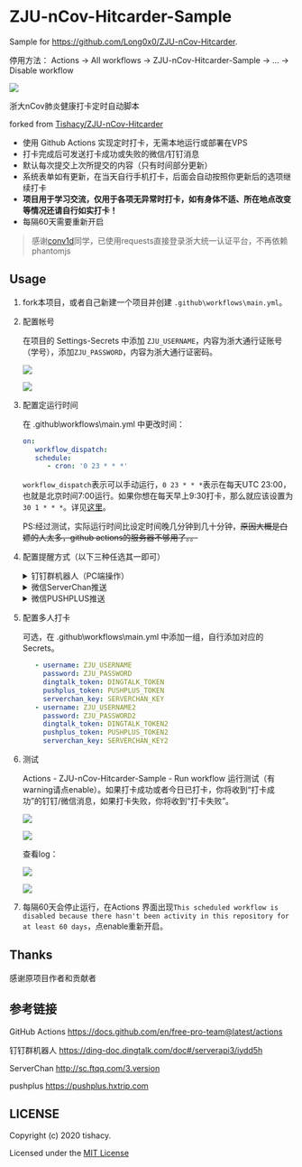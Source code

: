 # ZJU-nCov-Hitcarder-Sample
Sample for https://github.com/Long0x0/ZJU-nCov-Hitcarder.


停用方法：
Actions -> All workflows -> ZJU-nCov-Hitcarder-Sample -> ... -> Disable workflow

![](docs/end.PNG)



浙大nCov肺炎健康打卡定时自动脚本 

forked from [Tishacy/ZJU-nCov-Hitcarder](https://github.com/Tishacy/ZJU-nCov-Hitcarder)


 - 使用 Github Actions 实现定时打卡，无需本地运行或部署在VPS
 - 打卡完成后可发送打卡成功或失败的微信/钉钉消息
 - 默认每次提交上次所提交的内容（只有时间部分更新）
 - 系统表单如有更新，在当天自行手机打卡，后面会自动按照你更新后的选项继续打卡
 - **项目用于学习交流，仅用于各项无异常时打卡，如有身体不适、所在地点改变等情况还请自行如实打卡！**
 - 每隔60天需要重新开启


> 感谢[conv1d](https://github.com/conv1d)同学，已使用requests直接登录浙大统一认证平台，不再依赖phantomjs

## Usage

1. fork本项目，或者自己新建一个项目并创建 `.github\workflows\main.yml`。
   
2. 配置帐号
   
   在项目的 Settings-Secrets 中添加 `ZJU_USERNAME`，内容为浙大通行证账号（学号），添加`ZJU_PASSWORD`，内容为浙大通行证密码。

   ![](docs/zju_account.png)

   ![](docs/zju_password.png)

3. 配置定运行时间
   
   在 .github\workflows\main.yml 中更改时间：
   ```yml
   on:
      workflow_dispatch:
      schedule:
         - cron: '0 23 * * *'
   ```
   `workflow_dispatch`表示可以手动运行，`0 23 * * *`表示在每天UTC 23:00，也就是北京时间7:00运行。如果你想在每天早上9:30打卡，那么就应该设置为`30 1 * * *`。详见[这里](https://docs.github.com/en/free-pro-team@latest/actions/reference/events-that-trigger-workflows#scheduled-events)。
   
   PS:经过测试，实际运行时间比设定时间晚几分钟到几十分钟，~~原因大概是白嫖的人太多，github actions的服务器不够用了。。~~

4. 配置提醒方式（以下三种任选其一即可）
   
   <details>
     <summary>钉钉群机器人（PC端操作）</summary>
      
      - 打开新手体验群~~或者一个课程群~~，群设置-智能群助手-添加机器人-自定义，名字随便填，安全设置选择`自定义关键词`，填`打卡`，然后下一步复制Webhook。

         ![](docs/dingtalk_bot_1.png)

         ![](docs/dingtalk_bot_2.png)

      - 在github项目的 Settings-Secrets 中中添加`DINGTALK_TOKEN`，内容为刚才复制的Webhook中 `access_token=` 后面的内容。

   </details>


   <details>
     <summary>微信ServerChan推送</summary>

      - 前往 http://sc.ftqq.com/3.version ，按首页的提示用GitHub账号登录，绑定微信，即可获得SCKEY。

         ![](docs/serverchan_1.png)

         ![](docs/serverchan_2.png)

      - 在github项目的 Settings-Secrets 中中添加`SERVERCHAN_KEY`，内容为刚才复制的SCKEY。

   </details>


   <details>
     <summary>微信PUSHPLUS推送</summary>

      - 前往 https://pushplus.hxtrip.com ，微信扫码，点击激活消息，复制token。

         ![](docs/pushplus_1.png)

      - 在github项目的 Settings-Secrets 中中添加`PUSHPLUS_TOKEN`，内容为刚才复制的token。


   </details>


5. 配置多人打卡

   可选，在 .github\workflows\main.yml 中添加一组，自行添加对应的Secrets。

   ```yml
      - username: ZJU_USERNAME
        password: ZJU_PASSWORD
        dingtalk_token: DINGTALK_TOKEN
        pushplus_token: PUSHPLUS_TOKEN
        serverchan_key: SERVERCHAN_KEY
      - username: ZJU_USERNAME2
        password: ZJU_PASSWORD2
        dingtalk_token: DINGTALK_TOKEN2
        pushplus_token: PUSHPLUS_TOKEN2
        serverchan_key: SERVERCHAN_KEY2
   ```


6. 测试
   
   Actions - ZJU-nCov-Hitcarder-Sample - Run workflow 运行测试（有warning请点enable）。如果打卡成功或者今日已打卡，你将收到“打卡成功”的钉钉/微信消息，如果打卡失败，你将收到“打卡失败”。

   ![](docs/manual_run.png)

   ![](docs/message.png)

   查看log：

   ![](docs/actions_logs_1.png)
   
   ![](docs/actions_logs_2.png)

7. 每隔60天会停止运行，在Actions 界面出现`This scheduled workflow is disabled because there hasn't been activity in this repository for at least 60 days`，点enable重新开启。


## Thanks

感谢原项目作者和贡献者

## 参考链接
GitHub Actions https://docs.github.com/en/free-pro-team@latest/actions

钉钉群机器人 https://ding-doc.dingtalk.com/doc#/serverapi3/iydd5h

ServerChan http://sc.ftqq.com/3.version

pushplus https://pushplus.hxtrip.com


## LICENSE

Copyright (c) 2020 tishacy.

Licensed under the [MIT License](https://github.com/Tishacy/ZJU-nCov-Hitcarder/blob/master/LICENSE)

